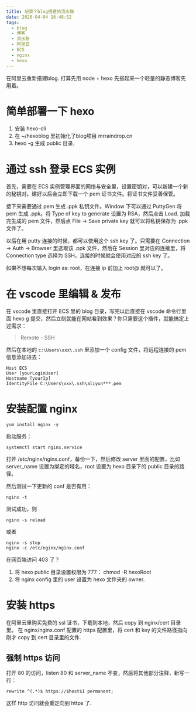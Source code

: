 ```yaml
---
title: 记录个blog搭建的流水账
date: 2020-04-04 16:48:52
tags:
  - blog
  - 博客
  - 流水账
  - 阿里云
  - ECS
  - nginx
  - hexo
---
```



在阿里云重新搭建blog. 打算先用 node + hexo 先搭起来一个轻量的静态博客先用着。

# 简单部署一下 hexo

1. 安装 hexo-cli
2. 在 ~/hexoblog 里初始化了blog项目 mrraindrop.cn
3. hexo -g 生成 public 目录.

# 通过 ssh 登录 ECS 实例

首先，需要在 ECS 实例管理界面的网络与安全里，设置密钥对，可以新建一个新的秘钥对。建好以后会立即下载一个 pem 证书文件。将证书文件妥善保管。

接下来需要通过 pem 生成 .ppk 私钥文件。Window 下可以通过 PuttyGen 将 pem 生成 .ppk。将 Type of key to generate 设置为 RSA，然后点击 Load. 加载完生成的 pem 文件，然后点 File -> Save private key 就可以将私钥保存为 .ppk 文件了。

以后在用 putty 连接的时候，都可以使用这个 ssh key 了。只需要在 Connection -> Auth -> Browser 里选取该 .ppk 文件，然后在 Session 里对应的连接里，将 Connection type 选择为 SSH，连接的时候就会使用对应的 ssh key 了。

如果不想每次输入 login as: root，在连接 ip 前加上 root@  就可以了。

# 在 vscode 里编辑 & 发布

在 vscode 里直接打开 ECS 里的 blog 目录，写完以后直接在 vscode 命令行里面 hexo g 提交，然后立刻就能在网站看到效果？你只需要这个插件，就能搞定上述需求：

> Remote - SSH

然后在本地的 `c:\Users\xxx\.ssh` 里添加一个 config 文件，将远程连接的 pem 信息添加进去：

```
Host ECS
User [yourLoginUser]
Hostname [yourIp]
IdentityFile C:\Users\xxx\.ssh\aliyun***.pem
```

# 安装配置 nginx

```
yum install nginx -y
```

启动服务：

```
systemctl start nginx.service
```

打开 /etc/nginx/nginx.conf，备份一下，然后修改 server 里面的配置，比如 server_name 设置为绑定的域名，root 设置为 hexo 目录下的 public 目录的路径。

然后测试一下更新的 conf 是否有用：

```
nginx -t
```

测试成功，则

```
nginx -s reload
```

或者

```
nginx -s stop
nginx -c /etc/nginx/nginx.conf
```

在网页端访问 403 了？

1. 将 hexo public 目录设置权限为 777： chmod -R hexoRoot
2. 将 nginx config 里的 user 设置为 hexo 文件夹的 owner.

# 安装 https

在阿里云里购买免费的 ssl 证书，下载到本地，然后 copy 到 nginx/cert 目录里。
在 nginx/nginx.conf 配置的 https 配置里，将 cert 和 key 的文件路径指向刚才 copy 到 cert 目录里的文件.

## 强制 https 访问

打开 80 的访问，listen 80 和 server_name 不变，然后将其他部分注释，新写一行：

```
rewrite ^(.*)$ https://$host$1 permanent;
```

这样 http 访问就会重定向到 https 了.

